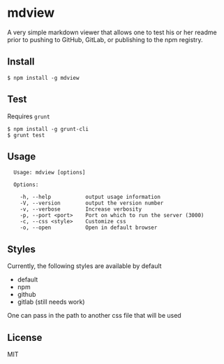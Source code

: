 # mdview

A very simple markdown viewer that allows one to test his or her readme prior to pushing to GitHub, GitLab, or publishing to the npm registry.

## Install

```
$ npm install -g mdview
```

## Test

Requires `grunt`

```
$ npm install -g grunt-cli
$ grunt test
```

## Usage

```
  Usage: mdview [options]

  Options:

    -h, --help           output usage information
    -V, --version        output the version number
    -v, --verbose        Increase verbosity
    -p, --port <port>    Port on which to run the server (3000)
    -c, --css <style>    Customize css
    -o, --open           Open in default browser

```

## Styles

Currently, the following styles are available by default

- default
- npm
- github
- gitlab (still needs work)

One can pass in the path to another css file that will be used

## License

MIT
